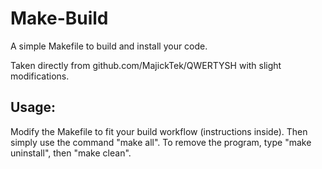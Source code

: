 # Make-Build
A simple Makefile to build and install your code.

Taken directly from github.com/MajickTek/QWERTYSH with slight modifications.

## Usage:
Modify the Makefile to fit your build workflow (instructions inside).
Then simply use the command "make all".
To remove the program, type "make uninstall", then "make clean".
